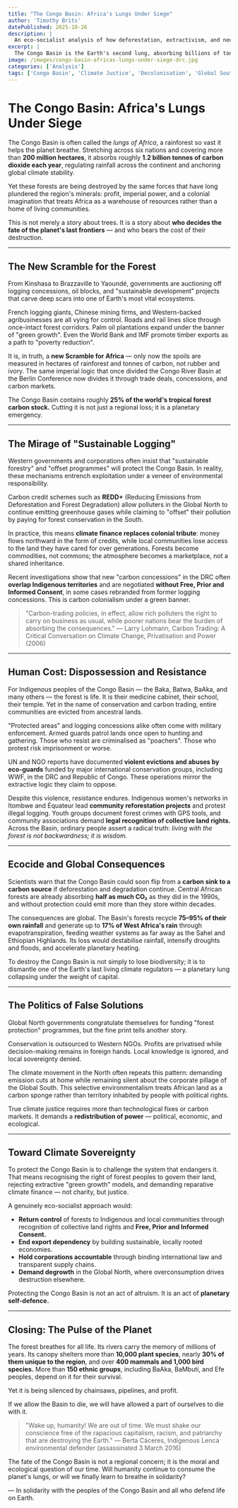 ```yaml
---
title: "The Congo Basin: Africa's Lungs Under Siege"
author: 'Timothy Brits'
datePublished: 2025-10-26
description: |
  An eco-socialist analysis of how deforestation, extractivism, and neo-colonial conservation threaten the Congo Basin, the planet's second-largest rainforest and a vital climate stabiliser.
excerpt: |
  The Congo Basin is the Earth's second lung, absorbing billions of tonnes of carbon each year. Yet it is being sacrificed for profit, through logging, mining, and false "green" promises. This is not just an environmental crisis; it is a struggle for justice, sovereignty, and survival.
image: /images/congo-basin-africas-lungs-under-siege-drc.jpg
categories: ['Analysis']
tags: ['Congo Basin', 'Climate Justice', 'Decolonisation', 'Global South']
---
```


# The Congo Basin: Africa's Lungs Under Siege

The Congo Basin is often called the _lungs of Africa_, a rainforest so vast it helps the planet breathe. Stretching across six nations and covering more than **200 million hectares**, it absorbs roughly **1.2 billion tonnes of carbon dioxide each year**, regulating rainfall across the continent and anchoring global climate stability.

Yet these forests are being destroyed by the same forces that have long plundered the region's minerals: profit, imperial power, and a colonial imagination that treats Africa as a warehouse of resources rather than a home of living communities.

This is not merely a story about trees. It is a story about **who decides the fate of the planet's last frontiers** — and who bears the cost of their destruction.

---

## The New Scramble for the Forest

From Kinshasa to Brazzaville to Yaoundé, governments are auctioning off logging concessions, oil blocks, and "sustainable development" projects that carve deep scars into one of Earth's most vital ecosystems.

French logging giants, Chinese mining firms, and Western-backed agribusinesses are all vying for control. Roads and rail lines slice through once-intact forest corridors. Palm oil plantations expand under the banner of "green growth". Even the World Bank and IMF promote timber exports as a path to "poverty reduction".

It is, in truth, a **new Scramble for Africa** — only now the spoils are measured in hectares of rainforest and tonnes of carbon, not rubber and ivory. The same imperial logic that once divided the Congo River Basin at the Berlin Conference now divides it through trade deals, concessions, and carbon markets.

The Congo Basin contains roughly **25% of the world's tropical forest carbon stock.** Cutting it is not just a regional loss; it is a planetary emergency.

---

## The Mirage of "Sustainable Logging"

Western governments and corporations often insist that "sustainable forestry" and "offset programmes" will protect the Congo Basin. In reality, these mechanisms entrench exploitation under a veneer of environmental responsibility.

Carbon credit schemes such as **REDD+** (Reducing Emissions from Deforestation and Forest Degradation) allow polluters in the Global North to continue emitting greenhouse gases while claiming to "offset" their pollution by paying for forest conservation in the South.

In practice, this means **climate finance replaces colonial tribute**: money flows northward in the form of credits, while local communities lose access to the land they have cared for over generations. Forests become commodities, not commons; the atmosphere becomes a marketplace, not a shared inheritance.

Recent investigations show that new "carbon concessions" in the DRC often **overlap Indigenous territories** and are negotiated **without Free, Prior and Informed Consent**, in some cases rebranded from former logging concessions. This is carbon colonialism under a green banner.

> "Carbon-trading policies, in effect, allow rich polluters the right to carry on business as usual, while poorer nations bear the burden of absorbing the consequences."
> — Larry Lohmann, Carbon Trading: A Critical Conversation on Climate Change, Privatisation and Power (2006)

---

## Human Cost: Dispossession and Resistance

For Indigenous peoples of the Congo Basin — the Baka, Batwa, BaAka, and many others — the forest is life. It is their medicine cabinet, their school, their temple. Yet in the name of conservation and carbon trading, entire communities are evicted from ancestral lands.

"Protected areas" and logging concessions alike often come with military enforcement. Armed guards patrol lands once open to hunting and gathering. Those who resist are criminalised as "poachers". Those who protest risk imprisonment or worse.

UN and NGO reports have documented **violent evictions and abuses by eco-guards** funded by major international conservation groups, including WWF, in the DRC and Republic of Congo. These operations mirror the extractive logic they claim to oppose.

Despite this violence, resistance endures. Indigenous women's networks in Itombwe and Équateur lead **community reforestation projects** and protest illegal logging. Youth groups document forest crimes with GPS tools, and community associations demand **legal recognition of collective land rights.** Across the Basin, ordinary people assert a radical truth: _living with the forest is not backwardness; it is wisdom._

---

## Ecocide and Global Consequences

Scientists warn that the Congo Basin could soon flip from a **carbon sink to a carbon source** if deforestation and degradation continue. Central African forests are already absorbing **half as much CO₂** as they did in the 1990s, and without protection could emit more than they store within decades.

The consequences are global. The Basin's forests recycle **75–95% of their own rainfall** and generate up to **17% of West Africa's rain** through evapotranspiration, feeding weather systems as far away as the Sahel and Ethiopian Highlands. Its loss would destabilise rainfall, intensify droughts and floods, and accelerate planetary heating.

To destroy the Congo Basin is not simply to lose biodiversity; it is to dismantle one of the Earth's last living climate regulators — a planetary lung collapsing under the weight of capital.

---

## The Politics of False Solutions

Global North governments congratulate themselves for funding "forest protection" programmes, but the fine print tells another story.

Conservation is outsourced to Western NGOs. Profits are privatised while decision-making remains in foreign hands. Local knowledge is ignored, and local sovereignty denied.

The climate movement in the North often repeats this pattern: demanding emission cuts at home while remaining silent about the corporate pillage of the Global South. This selective environmentalism treats African land as a carbon sponge rather than territory inhabited by people with political rights.

True climate justice requires more than technological fixes or carbon markets. It demands a **redistribution of power** — political, economic, and ecological.

---

## Toward Climate Sovereignty

To protect the Congo Basin is to challenge the system that endangers it.
That means recognising the right of forest peoples to govern their land, rejecting extractive "green growth" models, and demanding reparative climate finance — not charity, but justice.

A genuinely eco-socialist approach would:

- **Return control** of forests to Indigenous and local communities through recognition of collective land rights and **Free, Prior and Informed Consent.**
- **End export dependency** by building sustainable, locally rooted economies.
- **Hold corporations accountable** through binding international law and transparent supply chains.
- **Demand degrowth** in the Global North, where overconsumption drives destruction elsewhere.

Protecting the Congo Basin is not an act of altruism. It is an act of **planetary self-defence.**

---

## Closing: The Pulse of the Planet

The forest breathes for all life. Its rivers carry the memory of millions of years. Its canopy shelters more than **10,000 plant species**, nearly **30% of them unique to the region**, and over **400 mammals and 1,000 bird species.** More than **150 ethnic groups**, including BaAka, BaMbuti, and Efe peoples, depend on it for their survival.

Yet it is being silenced by chainsaws, pipelines, and profit.

If we allow the Basin to die, we will have allowed a part of ourselves to die with it.

> "Wake up, humanity! We are out of time. We must shake our conscience free of the rapacious capitalism, racism, and patriarchy that are destroying the Earth."
> — Berta Cáceres, Indigenous Lenca environmental defender (assassinated 3 March 2016)

The fate of the Congo Basin is not a regional concern; it is the moral and ecological question of our time.
Will humanity continue to consume the planet's lungs, or will we finally learn to breathe in solidarity?

— In solidarity with the peoples of the Congo Basin and all who defend life on Earth.
